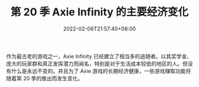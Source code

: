 ﻿---
title: "第 20 季 Axie Infinity 的主要经济变化"
date: 2022-02-06T21:57:40+08:00
lastmod: 2022-02-06T16:45:40+08:00
draft: false
authors: ["Gift-Brave"]
description: "作为最古老的游戏之一，Axie Infinity 已经建立了相当多的追随者。以其奖学金、庞大的玩家群和真正发挥潜力而闻名，特别是对于生活成本较低的地区的人。但没有什么是永远不变的。并且为了 Axie 游戏的长期经济健康，一些游戏赚取功能将随着第 20 季的推出而发生变化。"
featuredImage: "major-economy-changes-for-axie-infinity-in-season-20.png"
tags: ["Virtual World","虚拟世界","Play to Earn"]
categories: ["news"]
news: ["虚拟世界"]
weight: 
lightgallery: true
pinned: false
recommend: false
recommend1: false
---

作为最古老的游戏之一，Axie Infinity 已经建立了相当多的追随者。以其奖学金、庞大的玩家群和真正发挥潜力而闻名，特别是对于生活成本较低的地区的人。但没有什么是永远不变的。并且为了 Axie 游戏的长期经济健康，一些游戏赚取功能将随着第 20 季的推出而发生变化。

<!--more-->

